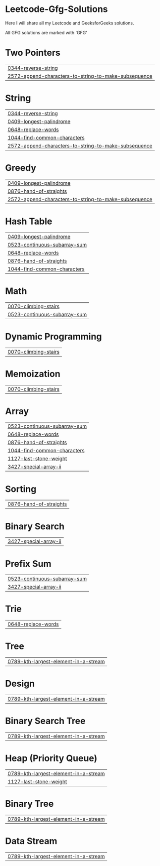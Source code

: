 # Leetcode-Gfg-Solutions
Here I will share all my Leetcode and GeeksforGeeks solutions.

All GFG solutions are marked with 'GFG'


# Two Pointers
|  |
| ------- |
| [0344-reverse-string](https://github.com/Utkarsh1012Dewan/Leetcode-Gfg-Solutions/tree/master/0344-reverse-string) |
| [2572-append-characters-to-string-to-make-subsequence](https://github.com/Utkarsh1012Dewan/Leetcode-Gfg-Solutions/tree/master/2572-append-characters-to-string-to-make-subsequence) |
# String
|  |
| ------- |
| [0344-reverse-string](https://github.com/Utkarsh1012Dewan/Leetcode-Gfg-Solutions/tree/master/0344-reverse-string) |
| [0409-longest-palindrome](https://github.com/Utkarsh1012Dewan/Leetcode-Gfg-Solutions/tree/master/0409-longest-palindrome) |
| [0648-replace-words](https://github.com/Utkarsh1012Dewan/Leetcode-Gfg-Solutions/tree/master/0648-replace-words) |
| [1044-find-common-characters](https://github.com/Utkarsh1012Dewan/Leetcode-Gfg-Solutions/tree/master/1044-find-common-characters) |
| [2572-append-characters-to-string-to-make-subsequence](https://github.com/Utkarsh1012Dewan/Leetcode-Gfg-Solutions/tree/master/2572-append-characters-to-string-to-make-subsequence) |
# Greedy
|  |
| ------- |
| [0409-longest-palindrome](https://github.com/Utkarsh1012Dewan/Leetcode-Gfg-Solutions/tree/master/0409-longest-palindrome) |
| [0876-hand-of-straights](https://github.com/Utkarsh1012Dewan/Leetcode-Gfg-Solutions/tree/master/0876-hand-of-straights) |
| [2572-append-characters-to-string-to-make-subsequence](https://github.com/Utkarsh1012Dewan/Leetcode-Gfg-Solutions/tree/master/2572-append-characters-to-string-to-make-subsequence) |
# Hash Table
|  |
| ------- |
| [0409-longest-palindrome](https://github.com/Utkarsh1012Dewan/Leetcode-Gfg-Solutions/tree/master/0409-longest-palindrome) |
| [0523-continuous-subarray-sum](https://github.com/Utkarsh1012Dewan/Leetcode-Gfg-Solutions/tree/master/0523-continuous-subarray-sum) |
| [0648-replace-words](https://github.com/Utkarsh1012Dewan/Leetcode-Gfg-Solutions/tree/master/0648-replace-words) |
| [0876-hand-of-straights](https://github.com/Utkarsh1012Dewan/Leetcode-Gfg-Solutions/tree/master/0876-hand-of-straights) |
| [1044-find-common-characters](https://github.com/Utkarsh1012Dewan/Leetcode-Gfg-Solutions/tree/master/1044-find-common-characters) |
# Math
|  |
| ------- |
| [0070-climbing-stairs](https://github.com/Utkarsh1012Dewan/Leetcode-Gfg-Solutions/tree/master/0070-climbing-stairs) |
| [0523-continuous-subarray-sum](https://github.com/Utkarsh1012Dewan/Leetcode-Gfg-Solutions/tree/master/0523-continuous-subarray-sum) |
# Dynamic Programming
|  |
| ------- |
| [0070-climbing-stairs](https://github.com/Utkarsh1012Dewan/Leetcode-Gfg-Solutions/tree/master/0070-climbing-stairs) |
# Memoization
|  |
| ------- |
| [0070-climbing-stairs](https://github.com/Utkarsh1012Dewan/Leetcode-Gfg-Solutions/tree/master/0070-climbing-stairs) |
# Array
|  |
| ------- |
| [0523-continuous-subarray-sum](https://github.com/Utkarsh1012Dewan/Leetcode-Gfg-Solutions/tree/master/0523-continuous-subarray-sum) |
| [0648-replace-words](https://github.com/Utkarsh1012Dewan/Leetcode-Gfg-Solutions/tree/master/0648-replace-words) |
| [0876-hand-of-straights](https://github.com/Utkarsh1012Dewan/Leetcode-Gfg-Solutions/tree/master/0876-hand-of-straights) |
| [1044-find-common-characters](https://github.com/Utkarsh1012Dewan/Leetcode-Gfg-Solutions/tree/master/1044-find-common-characters) |
| [1127-last-stone-weight](https://github.com/Utkarsh1012Dewan/Leetcode-Gfg-Solutions/tree/master/1127-last-stone-weight) |
| [3427-special-array-ii](https://github.com/Utkarsh1012Dewan/Leetcode-Gfg-Solutions/tree/master/3427-special-array-ii) |
# Sorting
|  |
| ------- |
| [0876-hand-of-straights](https://github.com/Utkarsh1012Dewan/Leetcode-Gfg-Solutions/tree/master/0876-hand-of-straights) |
# Binary Search
|  |
| ------- |
| [3427-special-array-ii](https://github.com/Utkarsh1012Dewan/Leetcode-Gfg-Solutions/tree/master/3427-special-array-ii) |
# Prefix Sum
|  |
| ------- |
| [0523-continuous-subarray-sum](https://github.com/Utkarsh1012Dewan/Leetcode-Gfg-Solutions/tree/master/0523-continuous-subarray-sum) |
| [3427-special-array-ii](https://github.com/Utkarsh1012Dewan/Leetcode-Gfg-Solutions/tree/master/3427-special-array-ii) |
# Trie
|  |
| ------- |
| [0648-replace-words](https://github.com/Utkarsh1012Dewan/Leetcode-Gfg-Solutions/tree/master/0648-replace-words) |
# Tree
|  |
| ------- |
| [0789-kth-largest-element-in-a-stream](https://github.com/Utkarsh1012Dewan/Leetcode-Gfg-Solutions/tree/master/0789-kth-largest-element-in-a-stream) |
# Design
|  |
| ------- |
| [0789-kth-largest-element-in-a-stream](https://github.com/Utkarsh1012Dewan/Leetcode-Gfg-Solutions/tree/master/0789-kth-largest-element-in-a-stream) |
# Binary Search Tree
|  |
| ------- |
| [0789-kth-largest-element-in-a-stream](https://github.com/Utkarsh1012Dewan/Leetcode-Gfg-Solutions/tree/master/0789-kth-largest-element-in-a-stream) |
# Heap (Priority Queue)
|  |
| ------- |
| [0789-kth-largest-element-in-a-stream](https://github.com/Utkarsh1012Dewan/Leetcode-Gfg-Solutions/tree/master/0789-kth-largest-element-in-a-stream) |
| [1127-last-stone-weight](https://github.com/Utkarsh1012Dewan/Leetcode-Gfg-Solutions/tree/master/1127-last-stone-weight) |
# Binary Tree
|  |
| ------- |
| [0789-kth-largest-element-in-a-stream](https://github.com/Utkarsh1012Dewan/Leetcode-Gfg-Solutions/tree/master/0789-kth-largest-element-in-a-stream) |
# Data Stream
|  |
| ------- |
| [0789-kth-largest-element-in-a-stream](https://github.com/Utkarsh1012Dewan/Leetcode-Gfg-Solutions/tree/master/0789-kth-largest-element-in-a-stream) |